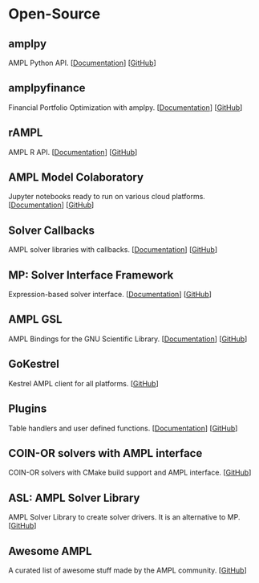 # Open-Source

## amplpy

AMPL Python API. [[Documentation](https://amplpy.ampl.com/)] [[GitHub](https://github.com/ampl/amplpy)]

## amplpyfinance

Financial Portfolio Optimization with amplpy. [[Documentation](https://amplpyfinance.ampl.com/)] [[GitHub](https://github.com/ampl/amplpyfinance)]

## rAMPL

AMPL R API. [[Documentation](https://rampl.ampl.com/)] [[GitHub](https://github.com/ampl/rAMPL)]

## AMPL Model Colaboratory

Jupyter notebooks ready to run on various cloud platforms. [[Documentation](https://colab.ampl.com/)] [[GitHub](https://github.com/ampl/amplcolab)]

## Solver Callbacks

AMPL solver libraries with callbacks. [[Documentation](https://ampls.ampl.com/)] [[GitHub](https://github.com/ampl/ampls-api)]

## MP: Solver Interface Framework

Expression-based solver interface. [[Documentation](https://mp.ampl.com/)] [[GitHub](https://github.com/ampl/mp)]

## AMPL GSL

AMPL Bindings for the GNU Scientific Library. [[Documentation](https://gsl.ampl.com/)] [[GitHub](https://github.com/ampl/gsl)]

## GoKestrel

Kestrel AMPL client for all platforms. [[GitHub](https://github.com/ampl/gokestrel)]

## Plugins

Table handlers and user defined functions. [[Documentation](https://plugins.ampl.com/)] [[GitHub](https://github.com/ampl/plugins)]

## COIN-OR solvers with AMPL interface

COIN-OR solvers with CMake build support and AMPL interface. [[GitHub](https://github.com/ampl/coin)]

## ASL: AMPL Solver Library

AMPL Solver Library to create solver drivers. It is an alternative to MP. [[GitHub](https://github.com/ampl/asl)]

## Awesome AMPL

A curated list of awesome stuff made by the AMPL community. [[GitHub](https://github.com/ampl/awesome-ampl)]
